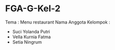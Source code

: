 # FGA-G-Kel-2
Tema : Menu restaurant
Nama Anggota Kelompok :
- Suci Yolanda Putri
- Vella Kurnia Fatma
- Setia Ningrum
